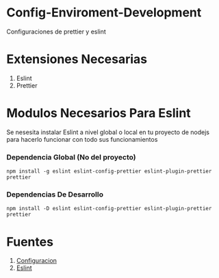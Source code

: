 # Config-Enviroment-Development

Configuraciones de prettier y eslint

# Extensiones Necesarias

1. Eslint
1. Prettier

# Modulos Necesarios Para Eslint

Se nesesita instalar Eslint a nivel global o local en tu proyecto de nodejs para hacerlo funcionar con todo sus funcionamientos

### Dependencia Global (No del proyecto)

```
npm install -g eslint eslint-config-prettier eslint-plugin-prettier prettier
```

### Dependencias De Desarrollo

```
npm install -D eslint eslint-config-prettier eslint-plugin-prettier prettier
```

# Fuentes

1. [Configuracion](https://www.kuworking.com/blog/vscode-configurar-eslint-prettier)
1. [Eslint](https://eslint.org/docs/user-guide/getting-started)
